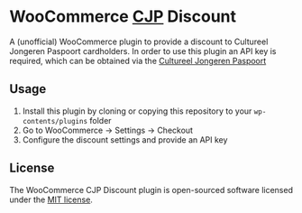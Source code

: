 # WooCommerce [CJP](https://cjp.nl) Discount
A (unofficial) WooCommerce plugin to provide a discount to Cultureel Jongeren Paspoort cardholders. 
In order to use this plugin an API key is required, which can be obtained via the [Cultureel Jongeren Paspoort](https://www.cjp.nl/over-cjp/2016/04/controleer-cjp-pas-op-eigen-website/77719/)

## Usage
1. Install this plugin by cloning or copying this repository to your `wp-contents/plugins` folder
2. Go to WooCommerce -> Settings -> Checkout
3. Configure the discount settings and provide an API key

## License
The WooCommerce CJP Discount plugin is open-sourced software licensed under the [MIT license](http://opensource.org/licenses/MIT).